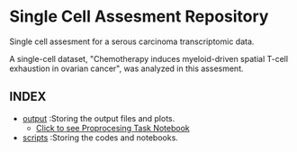 # Single Cell Assesment Repository
Single cell assesment for a serous carcinoma transcriptomic data.

A single-cell dataset, "Chemotherapy induces myeloid-driven spatial
T-cell exhaustion in ovarian cancer", was analyzed in this assesment.

## INDEX
  - [output](output/) :Storing the output files and plots.
    - [Click to see Proprocesing Task Notebook](scripts/preprocessed.md)
  - [scripts](scripts/) :Storing the codes and notebooks.

